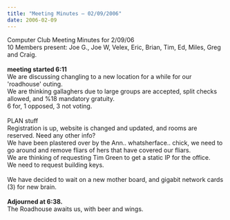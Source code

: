 ```yaml
---
title: "Meeting Minutes – 02/09/2006"
date: 2006-02-09
---
```

Computer Club Meeting Minutes for 2/09/06<br>
10 Members present: Joe G., Joe W, Velex, Eric, Brian, Tim, Ed, Miles, Greg and Craig.<br>
<br>
<b> meeting started 6:11</b><br>
We are discussing changling to a new location for a while for our 'roadhouse' outing.<br>
We are thinking gallaghers due to large groups are accepted, split checks allowed, and %18 mandatory gratuity.<br>
6 for, 1 opposed, 3 not voting.<br>
<br>
PLAN stuff<br>
Registration is up, website is changed and updated, and rooms are reserved. Need any other info?<br>
We have been plastered over by the Ann.. whatsherface.. chick, we need to go around and remove fliars of hers that have covered our fliars.<br>
We are thinking of requesting Tim Green to get a static IP for the office.<br>
We need to request building keys.<br>
<br>
We have decided to wait on a new mother board, and gigabit network cards (3) for new brain.<br>
<br>
<b>Adjourned at 6:38.</b><br>
The Roadhouse awaits us, with beer and wings.<br>

